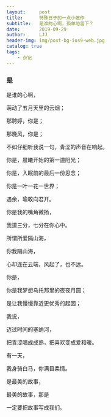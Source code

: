 ```yaml
---
layout:     post
title:      特殊日子的一点小做作
subtitle:   是谁的心啊，孤单地留下？
date:       2019-09-29
author:     LJJ
header-img: img/post-bg-ios9-web.jpg
catalog: true
tags:
    - 杂记
---
```




### 是



是谁的心啊，

萌动了五月天里的云烟；

那聘婷，你是；

那晚风，你是；

不如仔细听我说一句，青涩的声音在响起。

你是，晨曦开始的第一道阳光；

你是，入眠前的最后一份思念；

你是一叶一花一世界；

遇余，瑜敢向君开。



你是我的嘴角微扬，

我道三分，七分在你心中。

所谓所爱隔山海，

你我隔山海，

心却连在云端，风起了，也不远。

你是，

你是我梦想乌托邦里的夜夜月圆；

是让我慢慢靠近更优秀的起因；



我说，

迈过时间的塞纳河，

把青涩唱成成熟，把喜欢变成爱和暖。

有一天，

我身骑白马，你满目柔情。

是最美的故事，

最美的故事，那是

一定要把故事写成我们。